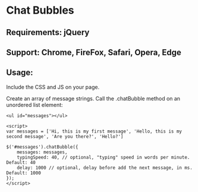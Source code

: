 # Chat Bubbles

## Requirements: jQuery

## Support: Chrome, FireFox, Safari, Opera, Edge

## Usage:

Include the CSS and JS on your page.

Create an array of message strings. Call the .chatBubble method on an unordered list element:

```
<ul id="messages"></ul>

<script>
var messages = ['Hi, this is my first message', 'Hello, this is my second message', 'Are you there?', 'Hello?']

$('#messages').chatBubble({
    messages: messages,
    typingSpeed: 40, // optional, "typing" speed in words per minute. Default: 40
    delay: 1000 // optional, delay before add the next message, in ms. Default: 1000
});
</script>
```



